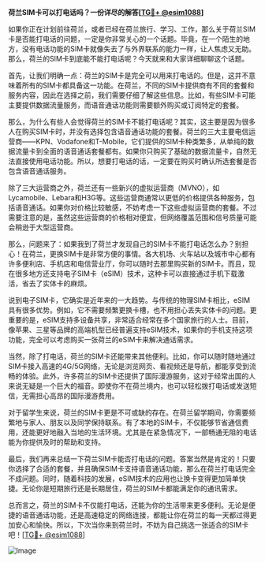 **荷兰SIM卡可以打电话吗？一份详尽的解答[[TG💪+ @esim1088](https://t.me/s/esim1088)]**

如果你正在计划前往荷兰，或者已经在荷兰旅行、学习、工作，那么关于荷兰SIM卡是否能打电话的问题，一定是你非常关心的一个话题。毕竟，在一个陌生的地方，没有电话功能的SIM卡就像失去了与外界联系的能力一样，让人焦虑又无助。那么，荷兰的SIM卡到底能不能打电话呢？今天就来和大家详细聊聊这个话题。

首先，让我们明确一点：荷兰的SIM卡是完全可以用来打电话的。但是，这并不意味着所有的SIM卡都具备这一功能。在荷兰，不同的SIM卡提供商有不同的套餐和服务内容，因此在选择之前，我们需要仔细了解这些信息。比如，有些SIM卡可能主要提供数据流量服务，而语音通话功能则需要额外购买或订阅特定的套餐。

那么，为什么有些人会觉得荷兰的SIM卡不能打电话呢？其实，这主要是因为很多人在购买SIM卡时，并没有选择包含语音通话功能的套餐。荷兰的三大主要电信运营商——KPN、Vodafone和T-Mobile，它们提供的SIM卡种类繁多，从单纯的数据流量卡到全面的语音通话套餐都有。如果你只购买了基础的数据流量卡，自然无法直接使用电话功能。所以，想要打电话的话，一定要在购买时确认所选套餐是否包含语音通话服务。

除了三大运营商之外，荷兰还有一些新兴的虚拟运营商（MVNO），如Lycamobile、Lebara和H3G等。这些运营商通常以更低的价格提供各种服务，包括语音通话。如果你对价格比较敏感，不妨考虑一下这些虚拟运营商的套餐。不过需要注意的是，虽然这些运营商的价格相对便宜，但网络覆盖范围和信号质量可能会稍逊于大型运营商。

那么，问题来了：如果我到了荷兰才发现自己的SIM卡不能打电话怎么办？别担心！在荷兰，更换SIM卡是非常方便的事情。各大机场、火车站以及城市中心都有许多便利店、手机店和电信营业厅，你可以随时去那里购买新的SIM卡。而且，现在很多地方还支持电子SIM卡（eSIM）技术，这种卡可以直接通过手机下载激活，省去了实体卡的麻烦。

说到电子SIM卡，它确实是近年来的一大趋势。与传统的物理SIM卡相比，eSIM具有很多优势。例如，它不需要频繁更换卡槽，也不用担心丢失实体卡的问题。更重要的是，eSIM支持多设备共享，非常适合经常在多个国家旅行的人士。目前，像苹果、三星等品牌的高端机型已经普遍支持eSIM技术，如果你的手机支持这项功能，完全可以考虑购买一张荷兰的eSIM卡来解决通话需求。

当然，除了打电话，荷兰的SIM卡还能带来其他便利。比如，你可以随时随地通过SIM卡接入高速的4G/5G网络，无论是浏览网页、看视频还是导航，都能享受到流畅的体验。此外，许多荷兰的SIM卡还提供了国际漫游服务，这对于经常出国的人来说无疑是一个巨大的福音。即使你不在荷兰境内，也可以轻松拨打电话或发送短信，无需担心高昂的国际漫游费用。

对于留学生来说，荷兰的SIM卡更是不可或缺的存在。在荷兰留学期间，你需要频繁地与家人、朋友以及同学保持联系。有了本地的SIM卡，不仅能够节省通信费用，还能更好地融入当地的生活环境。尤其是在紧急情况下，一部畅通无阻的电话能为你提供及时的帮助和支持。

最后，我们再来总结一下荷兰SIM卡能否打电话的问题。答案当然是肯定的！只要你选择了合适的套餐，并且确保SIM卡支持语音通话功能，那么在荷兰打电话完全不成问题。同时，随着科技的发展，eSIM技术的应用也让换卡变得更加简单快捷。无论你是短期旅行还是长期居住，荷兰的SIM卡都能满足你的通讯需求。

总而言之，荷兰的SIM卡不仅能打电话，还能为你的生活带来更多便利。无论是便捷的语音通话功能，还是高速稳定的网络连接，都能让你在荷兰的每一天都过得更加安心和愉快。所以，下次当你来到荷兰时，不妨为自己挑选一张适合的SIM卡吧！[[TG💪+ @esim1088](https://t.me/s/esim1088)]

![Image](https://i.postimg.cc/4NQfJmqS/Snipaste-2025-05-13-00-14-12.png)